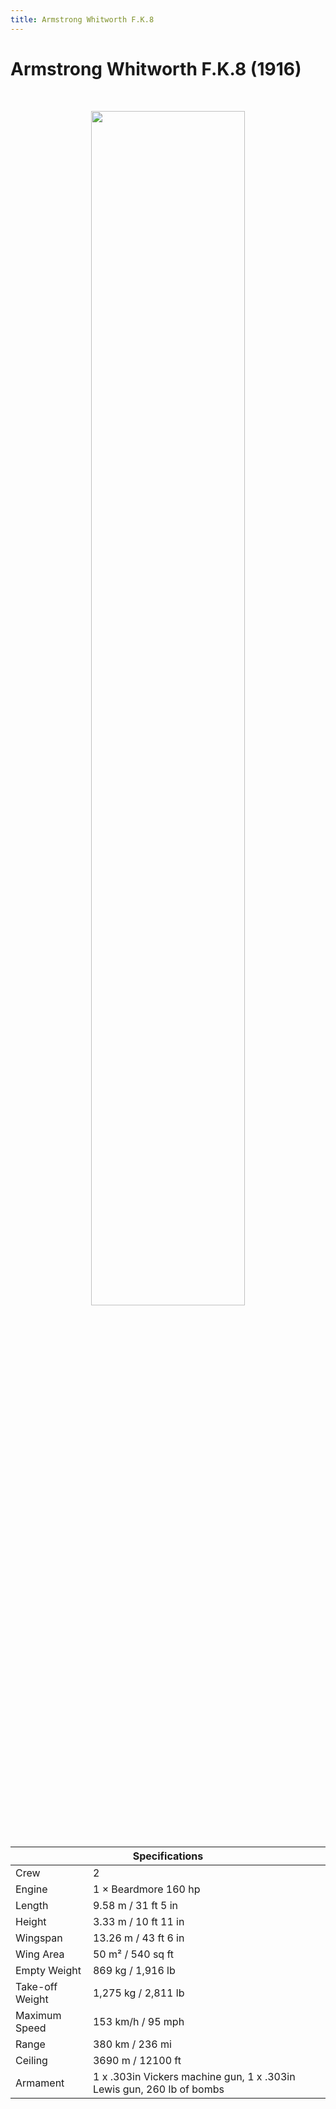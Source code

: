```yaml
---
title: Armstrong Whitworth F.K.8
---
```


<h1 class="center-header">Armstrong Whitworth F.K.8 (1916)</h1>

<br>

<p align="center">
  <img src="../images/armstrong_whitworth_fk8.jpg" width="70%">
</p>

<br>

<table class="table_component">
  <thead>
    <tr>
      <th colspan="2" class="header">Specifications</th>
    </tr>
  </thead>
  <tbody>
    <tr>
      <td>Crew</td>
      <td>2</td>
    </tr>
    <tr>
      <td>Engine</td>
      <td>1 × Beardmore 160 hp</td>
    </tr>
    <tr>
      <td>Length</td>
      <td>9.58 m / 31 ft 5 in</td>
    </tr>
    <tr>
      <td>Height</td>
      <td>3.33 m / 10 ft 11 in</td>
    </tr>
    <tr>
      <td>Wingspan</td>
      <td>13.26 m / 43 ft 6 in</td>
    </tr>
    <tr>
      <td>Wing Area</td>
      <td>50 m² / 540 sq ft</td>
    </tr>
    <tr>
      <td>Empty Weight</td>
      <td>869 kg / 1,916 lb</td>
    </tr>
    <tr>
      <td>Take-off Weight</td>
      <td>1,275 kg / 2,811 lb</td>
    </tr>
    <tr>
      <td>Maximum Speed</td>
      <td>153 km/h / 95 mph</td>
    </tr>
    <tr>
      <td>Range</td>
      <td>380 km / 236 mi</td>
    </tr>
    <tr>
      <td>Ceiling</td>
      <td>3690 m / 12100 ft</td>
    </tr>
    <tr>
      <td>Armament</td>
      <td>1 x .303in Vickers machine gun, 1 x .303in Lewis gun, 260 lb of bombs</td>
    </tr>
  </tbody>
</table>

<br>